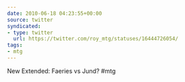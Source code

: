 ```yaml
---
date: 2010-06-18 04:23:55+00:00
source: twitter
syndicated:
- type: twitter
  url: https://twitter.com/roy_mtg/statuses/16444726054/
tags:
- mtg
---
```


New Extended: Faeries vs Jund? #mtg
